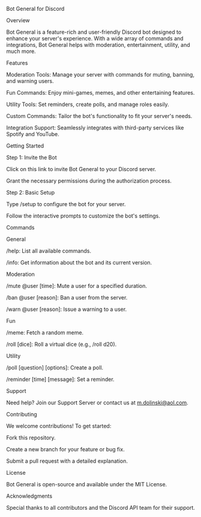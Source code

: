 Bot General for Discord

Overview

Bot General is a feature-rich and user-friendly Discord bot designed to enhance your server's experience. With a wide array of commands and integrations, Bot General helps with moderation, entertainment, utility, and much more.

Features

Moderation Tools: Manage your server with commands for muting, banning, and warning users.

Fun Commands: Enjoy mini-games, memes, and other entertaining features.

Utility Tools: Set reminders, create polls, and manage roles easily.

Custom Commands: Tailor the bot's functionality to fit your server's needs.

Integration Support: Seamlessly integrates with third-party services like Spotify and YouTube.

Getting Started

Step 1: Invite the Bot

Click on this link to invite Bot General to your Discord server.

Grant the necessary permissions during the authorization process.

Step 2: Basic Setup

Type /setup to configure the bot for your server.

Follow the interactive prompts to customize the bot's settings.

Commands

General

/help: List all available commands.

/info: Get information about the bot and its current version.

Moderation

/mute @user [time]: Mute a user for a specified duration.

/ban @user [reason]: Ban a user from the server.

/warn @user [reason]: Issue a warning to a user.

Fun

/meme: Fetch a random meme.

/roll [dice]: Roll a virtual dice (e.g., /roll d20).

Utility

/poll [question] [options]: Create a poll.

/reminder [time] [message]: Set a reminder.

Support

Need help? Join our Support Server or contact us at m.dolinski@aol.com.

Contributing

We welcome contributions! To get started:

Fork this repository.

Create a new branch for your feature or bug fix.

Submit a pull request with a detailed explanation.

License

Bot General is open-source and available under the MIT License.

Acknowledgments

Special thanks to all contributors and the Discord API team for their support.

